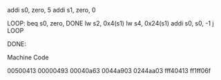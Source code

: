addi s0, zero, 5
addi s1, zero, 0

LOOP:
beq s0, zero, DONE
lw s2, 0x4(s1)
lw s4, 0x24(s1)
addi s0, s0, -1
j LOOP

DONE:

Machine Code

00500413
00000493
00040a63
0044a903
0244aa03
fff40413
ff1ff06f

